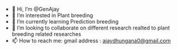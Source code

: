 - 👋 Hi, I’m @GenAjay
- 👀 I’m interested in Plant breeding
- 🌱 I’m currently learning Prediction breeding
- 💞️ I’m looking to collaborate on different research realted to plant breeding related researches
- 📫 How to reach me: gmail address : ajaydhungana0@gmail.com

<!---
GenAjay/GenAjay is a ✨ special ✨ repository because its `README.md` (this file) appears on your GitHub profile.
You can click the Preview link to take a look at your changes.
--->
